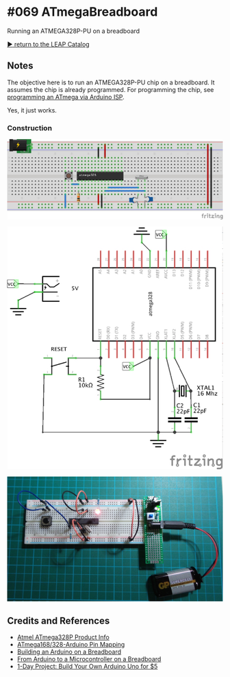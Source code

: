 # #069 ATmegaBreadboard

Running an ATMEGA328P-PU on a breadboard


[:arrow_forward: return to the LEAP Catalog](http://leap.tardate.com)

## Notes

The objective here is to run an ATMEGA328P-PU chip on a breadboard. It assumes the chip is already programmed.
For programming the chip, see [programming an ATmega via Arduino ISP](../ATmegaViaArduinoISP).

Yes, it just works.

### Construction

![The Breadboard](./assets/ATmegaBreadboard_bb.jpg?raw=true)

![The Schematic](./assets/ATmegaBreadboard_schematic.jpg?raw=true)

![The Build](./assets/ATmegaBreadboard_build.jpg?raw=true)

## Credits and References
* [Atmel ATmega328P Product Info](http://www.atmel.com/devices/ATMEGA328P.aspx)
* [ATmega168/328-Arduino Pin Mapping](http://www.arduino.cc/en/Hacking/PinMapping168)
* [Building an Arduino on a Breadboard](http://www.arduino.cc/en/Main/Standalone)
* [From Arduino to a Microcontroller on a Breadboard](http://www.arduino.cc/en/Tutorial/ArduinoToBreadboard)
* [1-Day Project: Build Your Own Arduino Uno for $5](https://www.youtube.com/watch?v=sNIMCdVOHOM)
